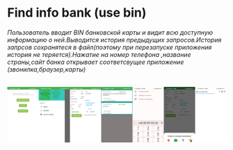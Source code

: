 <h1>Find info bank (use bin)</h1>
<h6>Пользователь вводит BIN банковской карты и видит всю доступную информацию о ней.Выводится история предыдущих запросов.История запрсов сохранятеся в файл(поэтому при перезапуске приложения история не теряется).Нажатие на номер телефона ,название страны,сайт банка открывает соответсвущее приложение (звонилка,браузер,карты)</h6>
<p align="center">
  <img src="https://github.com/popovviktor/appbin/blob/main/readpngbin.png?raw=true" title="hover text">
</p>

